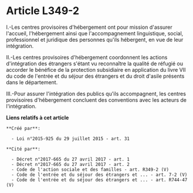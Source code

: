 # Article L349-2

I.-Les centres provisoires d'hébergement ont pour mission d'assurer l'accueil, l'hébergement ainsi que l'accompagnement
linguistique, social, professionnel et juridique des personnes qu'ils hébergent, en vue de leur intégration. 

II.-Les centres provisoires d'hébergement coordonnent les actions d'intégration des étrangers s'étant vu reconnaître la
qualité de réfugié ou accorder le bénéfice de la protection subsidiaire en application du livre VII du code de l'entrée et du
séjour des étrangers et du droit d'asile présents dans le département. 

III.-Pour assurer l'intégration des publics qu'ils accompagnent, les centres provisoires d'hébergement concluent des
conventions avec les acteurs de l'intégration.

**Liens relatifs à cet article**

	**Créé par**:

	  - Loi n°2015-925 du 29 juillet 2015 - art. 31

	**Cité par**:

	  - Décret n°2017-665 du 27 avril 2017 - art. 1
	  - Décret n°2017-665 du 27 avril 2017 - art. 2
	  - Code de l'action sociale et des familles - art. R349-2 (V)
	  - Code de l'entrée et du séjour des étrangers et ... - art. 7-2 (V)
	  - Code de l'entrée et du séjour des étrangers et ... - art. R744-47 (V)
